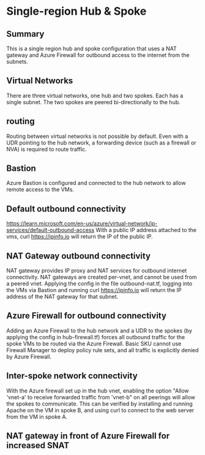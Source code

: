 # Single-region Hub & Spoke

## Summary
This is a single region hub and spoke configuration that uses a NAT gateway and Azure Firewall for outbound access to the internet from the subnets.

## Virtual Networks
There are three virtual networks, one hub and two spokes. Each has a single subnet. The two spokes are peered bi-directionally to the hub.

## routing
Routing between virtual networks is not possible by default. Even with a UDR pointing to the hub network, a forwarding device (such as a firewall or NVA) is required to route traffic.

## Bastion
Azure Bastion is configured and connected to the hub network to allow remote access to the VMs.

## Default outbound connectivity
https://learn.microsoft.com/en-us/azure/virtual-network/ip-services/default-outbound-access
With a public IP address attached to the vms, curl https://ipinfo.io will return the IP of the public IP.

## NAT Gateway outbound connectivity
NAT gateway provides IP proxy and NAT services for outbound internet connectivity. NAT gateways are created per-vnet, and cannot be used from a peered vnet.
Applying the config in the file outbound-nat.tf, logging into the VMs via Bastion and running curl https://ipinfo.io will return the IP address of the NAT gateway for that subnet.

## Azure Firewall for outbound connectivity
Adding an Azure Firewall to the hub network and a UDR to the spokes (by applying the config in hub-firewall.tf) forces all outbound traffic for the spoke VMs to be routed via the Azure Firewall.
Basic SKU cannot use Firewall Manager to deploy policy rule sets, and all traffic is explicitly denied by Azure Firewall.

## Inter-spoke network connectivity
With the Azure firewall set up in the hub vnet, enabling the option "Allow 'vnet-a' to receive forwarded traffic from 'vnet-b" on all peerings will allow the spokes to communicate. This can be verified by installing and running Apache on the VM in spoke B, and using curl to connect to the web server from the VM in spoke A.

## NAT gateway in front of Azure Firewall for increased SNAT 